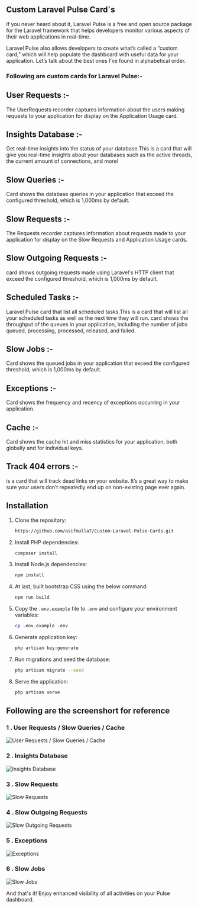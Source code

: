 
## Custom Laravel Pulse Card`s 

If you never heard about it, Laravel Pulse is a free and open source package for the Laravel framework that helps developers monitor various aspects of their web applications in real-time.

Laravel Pulse also allows developers to create what’s called a “custom card,” which will help populate the dashboard with useful data for your application. Let’s talk about the best ones I’ve found in alphabetical order.


### Following are custom cards for Laravel Pulse:-

## User Requests :- 
The UserRequests recorder captures information about the users making requests to your application for display on the Application Usage card.

## Insights Database :- 
Get real-time insights into the status of your database.This is a card that will give you real-time insights about your databases such as the active threads, the current amount of connections, and more!

## Slow Queries :-
 Card shows the database queries in your application that exceed the configured threshold, which is 1,000ms by default. 

## Slow Requests :-
The Requests recorder captures information about requests made to your application for display on the Slow Requests and Application Usage cards.

## Slow Outgoing Requests :-
card shows outgoing requests made using Laravel's HTTP client that exceed the configured threshold, which is 1,000ms by default.

## Scheduled Tasks :- 
Laravel Pulse card that list all scheduled tasks.This is a card that will list all your scheduled tasks as well as the next time they will run.
card shows the throughput of the queues in your application, including the number of jobs queued, processing, processed, released, and failed. 

## Slow Jobs :-
Card shows the queued jobs in your application that exceed the configured threshold, which is 1,000ms by default.

## Exceptions :- 
Card shows the frequency and recency of exceptions occurring in your application.

## Cache :-
Card shows the cache hit and miss statistics for your application, both globally and for individual keys.

## Track 404 errors :- 
is a card that will track dead links on your website. It’s a great way to make sure your users don’t repeatedly end up on non-existing page ever again.



## Installation

1. Clone the repository:

    ```bash
   https://github.com/asifmulla7/Custom-Laravel-Pulse-Cards.git
    ```

2. Install PHP dependencies:

    ```bash
    composer install
    ```

3. Install Node.js dependencies:

    ```bash
    npm install
    ```
4. At last, built bootstrap CSS using the below command:

    ```bash
    npm run build
    ```           
5. Copy the `.env.example` file to `.env` and configure your environment variables:

    ```bash
    cp .env.example .env
    ```    

6. Generate application key:

    ```bash
    php artisan key:generate
    ```


7. Run migrations and seed the database:

    ```bash
    php artisan migrate --seed
    ```

8. Serve the application:

    ```bash
    php artisan serve
    ```
## Following are the screenshort for reference 

### 1 . User Requests / Slow Queries / Cache
 ![User Requests / Slow Queries / Cache](image-4.png)  
 
### 2 . Insights Database
![Insights Database](<imgpsh_fullsize_anim (9).jpeg>)

### 3 . Slow Requests
![Slow Requests](image-2.png)

### 4 . Slow Outgoing Requests
![Slow Outgoing Requests](image-5.png)

### 5 . Exceptions
![Exceptions](image-6.png)

### 6 . Slow Jobs
![Slow Jobs](image.png)


And that's it! Enjoy enhanced visibility of all activities on your Pulse dashboard.
